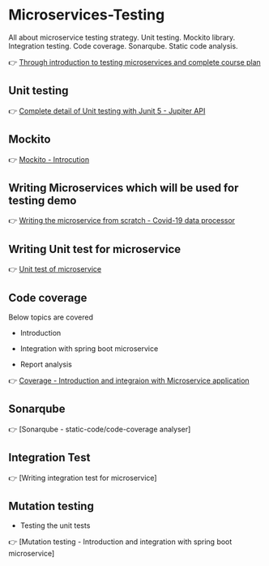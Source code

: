 # Microservices-Testing
 All about microservice testing strategy. Unit testing. Mockito library. Integration testing. Code coverage. Sonarqube. Static code analysis.
 
 👉 [Through introduction to testing microservices and complete course plan](https://youtu.be/1vWWgwELQWM)


## Unit testing

👉 [Complete detail of Unit testing with Junit 5 - Jupiter API](https://www.youtube.com/playlist?list=PLq3uEqRnr_2GYMK6_WEYRlT5kyD8qx98M)

## Mockito

👉 [Mockito - Introcution](https://youtu.be/JOwJjTiTr9k)

## Writing Microservices which will be used for testing demo

👉 [Writing the microservice from scratch - Covid-19 data processor](https://youtu.be/g8C0Z-seFEw)

## Writing Unit test for microservice

👉 [Unit test of microservice](https://youtu.be/a1F3Al-cr8Q)

## Code coverage

Below topics are covered

* Introduction

* Integration with spring boot microservice

* Report analysis

👉 [Coverage - Introduction and integraion with Microservice application](https://youtu.be/DvMA1evr-Hk)

## Sonarqube

👉 [Sonarqube - static-code/code-coverage analyser]

## Integration Test 

👉 [Writing integration test for microservice]

## Mutation testing

* Testing the unit tests

👉 [Mutation testing - Introduction and integration with spring boot microservice]
